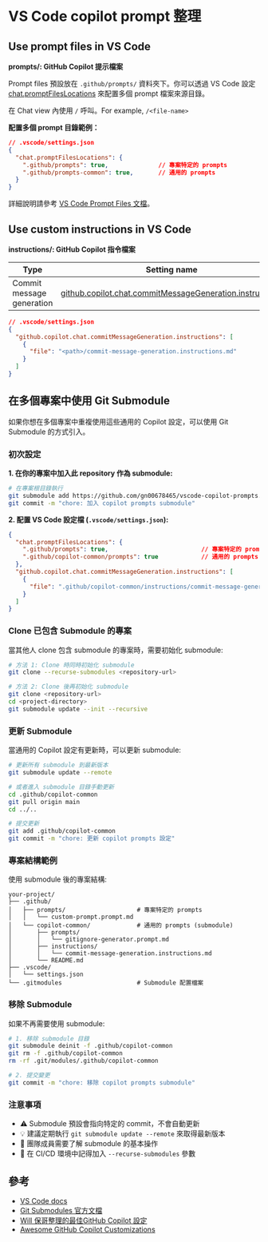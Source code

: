 # VS Code copilot prompt 整理

## Use prompt files in VS Code

**prompts/: GitHub Copilot 提示檔案**

Prompt files 預設放在 `.github/prompts/` 資料夾下。你可以透過 VS Code 設定 [chat.promptFilesLocations](vscode://settings/chat.promptFilesLocations) 來配置多個 prompt 檔案來源目錄。

在 Chat view 內使用 `/` 呼叫。For example, `/<file-name>`

**配置多個 prompt 目錄範例：**

```json
// .vscode/settings.json
{
  "chat.promptFilesLocations": {
    ".github/prompts": true,              // 專案特定的 prompts
    ".github/prompts-common": true,       // 通用的 prompts
  }
}
```

詳細說明請參考 [VS Code Prompt Files 文檔](https://code.visualstudio.com/docs/copilot/customization/prompt-files)。

## Use custom instructions in VS Code

**instructions/: GitHub Copilot 指令檔案**

| Type | Setting name |
| --- | --- |
| Commit message generation | [github.copilot.chat.commitMessageGeneration.instructions](vscode://settings/github.copilot.chat.commitMessageGeneration.instructions) |

```json
// .vscode/settings.json
{
  "github.copilot.chat.commitMessageGeneration.instructions": [
    {
      "file": "<path>/commit-message-generation.instructions.md"
    }
  ]
}
```

## 在多個專案中使用 Git Submodule

如果你想在多個專案中重複使用這些通用的 Copilot 設定，可以使用 Git Submodule 的方式引入。

### 初次設定

**1. 在你的專案中加入此 repository 作為 submodule:**

```bash
# 在專案根目錄執行
git submodule add https://github.com/gn00678465/vscode-copilot-prompts.git .github/copilot-common
git commit -m "chore: 加入 copilot prompts submodule"
```

**2. 配置 VS Code 設定檔 (`.vscode/settings.json`):**

```json
{
  "chat.promptFilesLocations": {
    ".github/prompts": true,                          // 專案特定的 prompts
    ".github/copilot-common/prompts": true            // 通用的 prompts
  },
  "github.copilot.chat.commitMessageGeneration.instructions": [
    {
      "file": ".github/copilot-common/instructions/commit-message-generation.instructions.md"
    }
  ]
}
```

### Clone 已包含 Submodule 的專案

當其他人 clone 包含 submodule 的專案時，需要初始化 submodule:

```bash
# 方法 1: Clone 時同時初始化 submodule
git clone --recurse-submodules <repository-url>

# 方法 2: Clone 後再初始化 submodule
git clone <repository-url>
cd <project-directory>
git submodule update --init --recursive
```

### 更新 Submodule

當通用的 Copilot 設定有更新時，可以更新 submodule:

```bash
# 更新所有 submodule 到最新版本
git submodule update --remote

# 或者進入 submodule 目錄手動更新
cd .github/copilot-common
git pull origin main
cd ../..

# 提交更新
git add .github/copilot-common
git commit -m "chore: 更新 copilot prompts 設定"
```

### 專案結構範例

使用 submodule 後的專案結構:

```
your-project/
├── .github/
│   ├── prompts/                    # 專案特定的 prompts
│   │   └── custom-prompt.prompt.md
│   └── copilot-common/             # 通用的 prompts (submodule)
│       ├── prompts/
│       │   └── gitignore-generator.prompt.md
│       ├── instructions/
│       │   └── commit-message-generation.instructions.md
│       └── README.md
├── .vscode/
│   └── settings.json
└── .gitmodules                     # Submodule 配置檔案
```

### 移除 Submodule

如果不再需要使用 submodule:

```bash
# 1. 移除 submodule 目錄
git submodule deinit -f .github/copilot-common
git rm -f .github/copilot-common
rm -rf .git/modules/.github/copilot-common

# 2. 提交變更
git commit -m "chore: 移除 copilot prompts submodule"
```

### 注意事項

- ⚠️ Submodule 預設會指向特定的 commit，不會自動更新
- 💡 建議定期執行 `git submodule update --remote` 來取得最新版本
- 📝 團隊成員需要了解 submodule 的基本操作
- 🔄 在 CI/CD 環境中記得加入 `--recurse-submodules` 參數

## 參考

- [VS Code docs](https://code.visualstudio.com/docs/copilot/customization/overview?originUrl=%2Fdocs%2Fcopilot%2Fcustomization%2Fprompt-files)
- [Git Submodules 官方文檔](https://git-scm.com/book/en/v2/Git-Tools-Submodules)
- [Will 保哥整理的最佳GitHub Copilot 設定](https://github.com/doggy8088/github-copilot-configs)
- [Awesome GitHub Copilot Customizations](https://github.com/github/awesome-copilot)